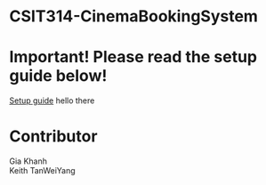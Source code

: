 # CSIT314-CinemaBookingSystem
<h1>Important! Please read the setup guide below!</h1>
<a href="https://docs.google.com/document/d/171rAjRilCQRE3mS0SH_-pa-7pbEFLgTkazWLOz-yWBs/edit?usp=sharing">Setup guide</a>
hello there 
<br>
<h1>Contributor</h1>
Gia Khanh<br>
Keith TanWeiYang<br>
